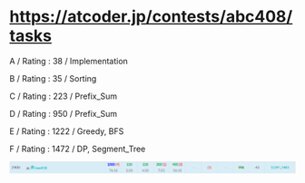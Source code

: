 # https://atcoder.jp/contests/abc408/tasks

A / Rating : $38$ / Implementation

B / Rating : $35$ / Sorting

C / Rating : $223$ / Prefix_Sum

D / Rating : $950$ / Prefix_Sum

E / Rating : $1222$ / Greedy, BFS

F / Rating : $1472$ / DP, Segment_Tree

![My Image](https://github.com/kss418/Atcoder/blob/main/ABC/Images/Standings/408.png)
